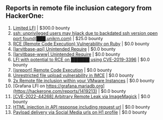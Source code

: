 ## Reports in remote file inclusion category from HackerOne:
1. [Limited LFI](https://hackerone.com/reports/895972) | $300.0 bounty
2. [ssh: unprivileged users may hijack due to backdated ssh version open port found(███.unikrn.com)](https://hackerone.com/reports/257335) | $25.0 bounty
3. [RCE (Remote Code Execution) Vulnerability on Ruby](https://hackerone.com/reports/218342) | $0.0 bounty
4. [[larvitbase-api] Unintended Require](https://hackerone.com/reports/566056) | $0.0 bounty
5. [[larvitbase-www] Unintended Require](https://hackerone.com/reports/579560) | $0.0 bounty
6. [LFI with potential to RCE on ██████ using CVE-2019-3396](https://hackerone.com/reports/538771) | $0.0 bounty
7. [[jsreport] Remote Code Execution](https://hackerone.com/reports/660565) | $0.0 bounty
8. [Unrestricted file upload vulnerability in IMCE](https://hackerone.com/reports/1121317) | $0.0 bounty
9. [2x Remote file inclusion within your VMware Instances](https://hackerone.com/reports/1069105) | $0.0 bounty
10. [Grafana LFI on https://grafana.mariadb.org](https://hackerone.com/reports/1419213) | $0.0 bounty
11. [[CVE-2022-44268] Arbitrary Remote Leak via ImageMagick](https://hackerone.com/reports/1858574) | $0.0 bounty
12. [HTML injection in API response including request url](https://hackerone.com/reports/1719588) | $0.0 bounty
13. [Payload delivery via Social Media urls on H1 profile](https://hackerone.com/reports/2483422) | $0.0 bounty